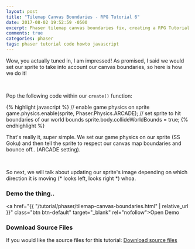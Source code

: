 ```yaml
---
layout: post
title: "Tilemap Canvas Boundaries - RPG Tutorial 6"
date: 2017-08-02 19:52:59 -0500
excerpt: Phaser tilemap canvas boundaries fix, creating a RPG Tutorial 6
comments: true
categories: phaser
tags: phaser tutorial code howto javascript
---
```


Wow, you actually tuned in, I am impressed! As promised, I said we would set our sprite to take into account our canvas boundaries, so here is how we do it!

<br>

Pop the following code within our `create()` function:

{% highlight javascript %}
// enable game physics on sprite
game.physics.enable(sprite, Phaser.Physics.ARCADE);
// set sprite to hit boundaries of our world bounds
sprite.body.collideWorldBounds = true;
{% endhighlight %}

That's really it, super simple. We set our game physics on our sprite (SS Goku) and then tell the sprite to respect our canvas map boundaries and bounce off.. (ARCADE setting).

<br>

So next, we will talk about updating our sprite's image depending on which direction it is moving (* looks left, looks right *) whoa.

### Demo the thing..
<a href="{{ "/tutorial/phaser/tilemap-canvas-boundaries.html" | relative_url }}" class="btn btn-default" target="_blank" rel="nofollow">Open Demo</a>  

### Download Source Files
If you would like the source files for this tutorial: <a href="/assets/downloads/phaser/tilemap-canvas-boundaries-tutorial_blog.calebnance.com.zip" class="btn btn-default" download>Download source files</a>
